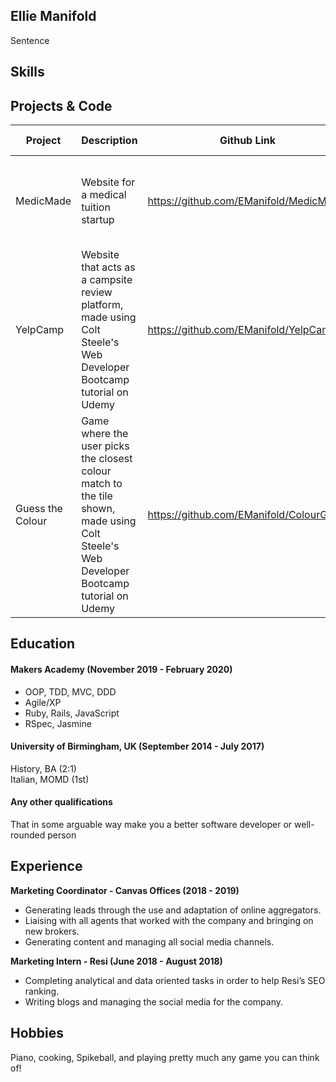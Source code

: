 ## Ellie Manifold

Sentence

## Skills


## Projects & Code

**Project** | **Description** | **Github Link** | **Technologies Used**
--- | --- | --- | ---
MedicMade | Website for a medical tuition startup | https://github.com/EManifold/MedicMade | NodeJS, Bootstrap, PassportJS, ExpressJS, HTML, CSS and JavaScript
YelpCamp | Website that acts as a campsite review platform, made using Colt Steele's Web Developer Bootcamp tutorial on Udemy | https://github.com/EManifold/YelpCamp | NodeJS, Bootstrap, PassportJS, ExpressJS, HTML, CSS and JavaScript
Guess the Colour | Game where the user picks the closest colour match to the tile shown, made using Colt Steele's Web Developer Bootcamp tutorial on Udemy | https://github.com/EManifold/ColourGame | HTML, CSS and JavaScript

## Education

#### Makers Academy (November 2019 - February 2020)

- OOP, TDD, MVC, DDD
- Agile/XP
- Ruby, Rails, JavaScript
- RSpec, Jasmine

#### University of Birmingham, UK (September 2014 - July 2017)
History, BA (2:1)  
Italian, MOMD (1st)  

#### Any other qualifications

That in some arguable way make you a better software developer or well-rounded person

## Experience

**Marketing Coordinator - Canvas Offices (2018 - 2019)**
- Generating leads through the use and adaptation of online aggregators.
- Liaising with all agents that worked with the company and bringing on new brokers.
- Generating content and managing all social media channels.

**Marketing Intern - Resi (June 2018 - August 2018)**
- Completing analytical and data oriented tasks in order to help Resi’s SEO ranking.
- Writing blogs and managing the social media for the company.

## Hobbies
Piano, cooking, Spikeball, and playing pretty much any game you can think of!
